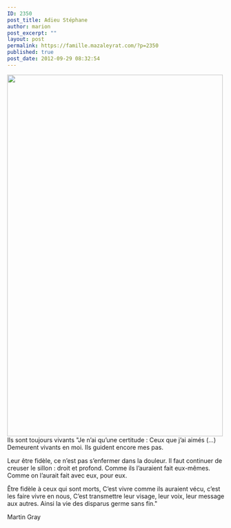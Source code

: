 ```yaml
---
ID: 2350
post_title: Adieu Stéphane
author: marion
post_excerpt: ""
layout: post
permalink: https://famille.mazaleyrat.com/?p=2350
published: true
post_date: 2012-09-29 08:32:54
---
```

<a href="http://famille.mazaleyrat.com/wp-content/uploads/2012/09/wpid-IMAG0325.jpg"><img src="http://famille.mazaleyrat.com/wp-content/uploads/2012/09/wpid-IMAG0325.jpg" alt="" title="wpid-IMAG0325.jpg" width="500" height="836" class="aligncenter size-full wp-image-2349" /></a>Ils sont toujours vivants
"Je n’ai qu’une certitude :
Ceux que j’ai aimés (...)
Demeurent vivants en moi.
Ils guident encore mes pas.

Leur être fidèle, ce n’est pas s’enfermer dans la douleur.
Il faut continuer de creuser le sillon : droit et profond.
Comme ils l’auraient fait eux-mêmes.
Comme on l’aurait fait avec eux, pour eux.

Être fidèle à ceux qui sont morts,
C’est vivre comme ils auraient vécu, c’est les faire vivre en nous,
C’est transmettre leur visage, leur voix, leur message aux autres.
Ainsi la vie des disparus germe sans fin."

Martin Gray